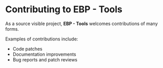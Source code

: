 # Contributing to EBP - Tools

As a source visible project, **EBP - Tools** welcomes contributions of many forms.

Examples of contributions include:

- Code patches<br/>
- Documentation improvements<br/>
- Bug reports and patch reviews

